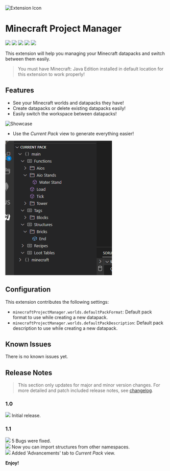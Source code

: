 ![Extension Icon](./images/extensionIconSmalll.png)
# Minecraft Project Manager

![](https://badgen.net/github/stars/efekos/minecraft-project-manager)
![](https://badgen.net/github/license/efekos/minecraft-project-manager)
![](https://badgen.net/vs-marketplace/v/efekos.minecraft-project-manager)
![](https://badgen.net/vs-marketplace/i/efekos.minecraft-project-manager)
![](https://badgen.net/vs-marketplace/rating/efekos.minecraft-project-manager)

This extension will help you managing your Minecraft datapacks and switch between them easily.

> You must have Minecraft: Java Edition installed in default location for this extension to work properly!

## Features

* See your Minecraft worlds and datapacks they have!
* Create datapacks or delete existing datapacks easily!
* Easily switch the workspace between datapacks!

![Showcase](https://raw.githubusercontent.com/efe124/minecraft-project-manager/main/images/showcase.gif)

* Use the *Current Pack* view to generate everything easier!

![Current Pack Showcase](https://raw.githubusercontent.com/efe124/minecraft-project-manager/main/images/currentpack.png)

## Configuration

This extension contributes the following settings:
* `minecraftProjectManager.worlds.defaultPackFormat`: Default pack format to use while creating a new datapack.
* `minecraftProjectManager.worlds.defaultPackDescription`: Default pack description to use while creating a new datapack.

## Known Issues

There is no known issues yet.

## Release Notes

> This section only updates for major and minor version changes. For more detailed and patch included release notes, see [changelog](./CHANGELOG.md).

### 1.0

![](https://raw.githubusercontent.com/efekos/efekos/main/icons/symbol-dot.png) Initial release.

### 1.1

![](https://raw.githubusercontent.com/efekos/efekos/main/icons/symbol-fix.png) 5 Bugs were fixed.\
![](https://raw.githubusercontent.com/efekos/efekos/main/icons/symbol-plus.png) Now you can import structures from other namespaces.\
![](https://raw.githubusercontent.com/efekos/efekos/main/icons/symbol-plus.png) Added 'Advancements' tab to *Current Pack* view.

**Enjoy!**